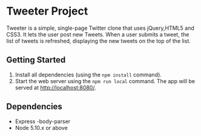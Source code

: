 # Tweeter Project

Tweeter is a simple, single-page Twitter clone that uses jQuery,HTML5 and CSS3. It lets the user post new Tweets. When a user submits a  tweet, the list of tweets is refreshed, displaying the new tweets on the top of the list.

## Getting Started

1. Install all dependencies (using the `npm install` command).
2. Start the web server using the `npm run local` command. The app will be served at <http://localhost:8080/>.

## Dependencies

- Express
-body-parser
- Node 5.10.x or above
